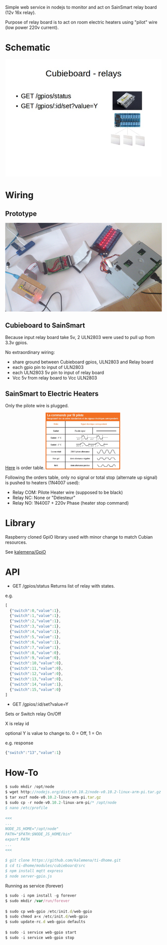 
Simple web service in nodejs to monitor and act on SainSmart relay board (12v 16x relay).

Purpose of relay board is to act on room electric heaters using "pilot" wire (low power 220v current).

Schematic
=========

![Schematic](res/Schema.jpg?raw=true "Schema overview")

Wiring
======

## Prototype

![Prototype](res/prototype.jpg?raw=true "Prototype")

## Cubieboard to SainSmart

Because input relay board take 5v, 2 ULN2803 were used to pull up from 3.3v gpios.

No extraordinary wiring:
- share ground between Cubieboard gpios, ULN2803 and Relay board
- each gpio pin to input of ULN2803
- each ULN2803 5v pin to input of relay board
- Vcc 5v from relay board to Vcc ULN2803

## SainSmart to Electric Heaters

Only the pilote wire is plugged.

[Here](http://www.planete-domotique.com/blog/2012/01/05/piloter-un-radiateur-grace-a-son-fil-pilote/) is order table.
<img src="res/ordre_fil_pilote.jpg?raw=true" alt="Order table" style="width: 240px;"/>

Following the orders table, only no signal or total stop (alternate up signal) is pushed to heaters (1N4007 used):
- Relay COM: Pilote Heater wire (supposed to be black)
- Relay NC: None or "Délesteur"
- Relay NO: 1N4007 + 220v Phase (heater stop command)

Library
=======

Raspberry cloned GpiO library used with minor change to match Cubian resources.

See [kalemena/GpiO](https://github.com/kalemena/GpiO)

API
===

* GET /gpios/status
Returns list of relay with states.

e.g.
```js
[
  {"switch":0,"value":1},
  {"switch":1,"value":1},
  {"switch":2,"value":1},
  {"switch":3,"value":1},
  {"switch":4,"value":1},
  {"switch":5,"value":1},
  {"switch":6,"value":1},
  {"switch":7,"value":1},
  {"switch":8,"value":0},
  {"switch":9,"value":0},
  {"switch":10,"value":0},
  {"switch":11,"value":0},
  {"switch":12,"value":0},
  {"switch":13,"value":0},
  {"switch":14,"value":1},
  {"switch":15,"value":0}
]
```

* GET /gpios/:id/set?value=Y

Sets or Switch relay On/Off

X is relay id

optional Y is value to change to. 0 = Off, 1 = On

e.g. response
```js
{"switch":"13","value":1}
```

How-To
======

```js
$ sudo mkdir /opt/node
$ wget http://nodejs.org/dist/v0.10.2/node-v0.10.2-linux-arm-pi.tar.gz
$ tar xvzf node-v0.10.2-linux-arm-pi.tar.gz
$ sudo cp -r node-v0.10.2-linux-arm-pi/* /opt/node
$ nano /etc/profile

<<<
...
NODE_JS_HOME="/opt/node"
PATH="$PATH:$NODE_JS_HOME/bin"
export PATH
...
<<<

$ git clone https://github.com/kalemena/ti-dhome.git
$ cd ti-dhome/modules/cubieboard/src
$ npm install mqtt express
$ node server-gpio.js
```

Running as service (forever)

```js
$ sudo -i npm install -g forever
$ sudo mkdir /var/run/forever

$ sudo cp web-gpio /etc/init.d/web-gpio
$ sudo chmod a+x /etc/init.d/web-gpio
$ sudo update-rc.d web-gpio defaults

$ sudo -i service web-gpio start
$ sudo -i service web-gpio stop
```